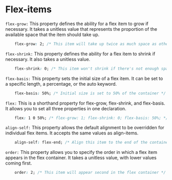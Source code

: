 # Flex-items

`flex-grow:` This property defines the ability for a flex item to grow if necessary. It takes a unitless value that represents the proportion of the available space that the item should take up.

```css
    flex-grow: 2; /* This item will take up twice as much space as other items */
```

`flex-shrink:` This property defines the ability for a flex item to shrink if necessary. It also takes a unitless value.

```css
    flex-shrink: 0; /* This item won't shrink if there's not enough space */
```

`flex-basis:` This property sets the initial size of a flex item. It can be set to a specific length, a percentage, or the auto keyword.

```css
    flex-basis: 50%; /* Initial size is set to 50% of the container */
```

`flex:` This is a shorthand property for flex-grow, flex-shrink, and flex-basis. It allows you to set all three properties in one declaration.

```css
    flex: 1 0 50%; /* flex-grow: 1; flex-shrink: 0; flex-basis: 50%; */
```

`align-self:` This property allows the default alignment to be overridden for individual flex items. It accepts the same values as align-items.

```css
    align-self: flex-end; /* Align this item to the end of the container */
```

`order:` This property allows you to specify the order in which a flex item appears in the flex container. It takes a unitless value, with lower values coming first.

```css
    order: 2; /* This item will appear second in the flex container */
```
